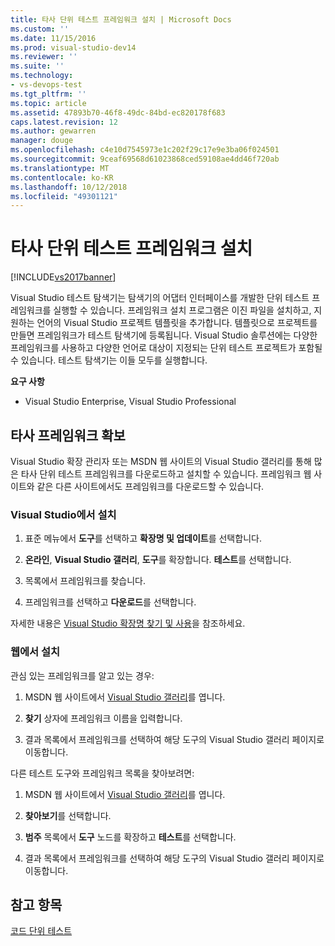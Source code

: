 ```yaml
---
title: 타사 단위 테스트 프레임워크 설치 | Microsoft Docs
ms.custom: ''
ms.date: 11/15/2016
ms.prod: visual-studio-dev14
ms.reviewer: ''
ms.suite: ''
ms.technology:
- vs-devops-test
ms.tgt_pltfrm: ''
ms.topic: article
ms.assetid: 47893b70-46f8-49dc-84bd-ec820178f683
caps.latest.revision: 12
ms.author: gewarren
manager: douge
ms.openlocfilehash: c4e10d7545973e1c202f29c17e9e3ba06f024501
ms.sourcegitcommit: 9ceaf69568d61023868ced59108ae4dd46f720ab
ms.translationtype: MT
ms.contentlocale: ko-KR
ms.lasthandoff: 10/12/2018
ms.locfileid: "49301121"
---
```

# <a name="install-third-party-unit-test-frameworks"></a>타사 단위 테스트 프레임워크 설치
[!INCLUDE[vs2017banner](../includes/vs2017banner.md)]

Visual Studio 테스트 탐색기는 탐색기의 어댑터 인터페이스를 개발한 단위 테스트 프레임워크를 실행할 수 있습니다. 프레임워크 설치 프로그램은 이진 파일을 설치하고, 지원하는 언어의 Visual Studio 프로젝트 템플릿을 추가합니다. 템플릿으로 프로젝트를 만들면 프레임워크가 테스트 탐색기에 등록됩니다. Visual Studio 솔루션에는 다양한 프레임워크를 사용하고 다양한 언어로 대상이 지정되는 단위 테스트 프로젝트가 포함될 수 있습니다. 테스트 탐색기는 이들 모두를 실행합니다.  
  
 **요구 사항**  
  
-   Visual Studio Enterprise, Visual Studio Professional  
  
## <a name="acquiring-third-party-frameworks"></a>타사 프레임워크 확보  
 Visual Studio 확장 관리자 또는 MSDN 웹 사이트의 Visual Studio 갤러리를 통해 많은 타사 단위 테스트 프레임워크를 다운로드하고 설치할 수 있습니다. 프레임워크 웹 사이트와 같은 다른 사이트에서도 프레임워크를 다운로드할 수 있습니다.  
  
### <a name="installing-from-visual-studio"></a>Visual Studio에서 설치  
  
1.  표준 메뉴에서 **도구**를 선택하고 **확장명 및 업데이트**를 선택합니다.  
  
2.  **온라인**, **Visual Studio 갤러리**, **도구**를 확장합니다. **테스트**를 선택합니다.  
  
3.  목록에서 프레임워크를 찾습니다.  
  
4.  프레임워크를 선택하고 **다운로드**를 선택합니다.  
  
 자세한 내용은 [Visual Studio 확장명 찾기 및 사용](../ide/finding-and-using-visual-studio-extensions.md)을 참조하세요.  
  
### <a name="installing-from-the-web"></a>웹에서 설치  
 관심 있는 프레임워크를 알고 있는 경우:  
  
1.  MSDN 웹 사이트에서 [Visual Studio 갤러리](http://go.microsoft.com/fwlink/?LinkId=236267)를 엽니다.  
  
2.  **찾기** 상자에 프레임워크 이름을 입력합니다.  
  
3.  결과 목록에서 프레임워크를 선택하여 해당 도구의 Visual Studio 갤러리 페이지로 이동합니다.  
  
 다른 테스트 도구와 프레임워크 목록을 찾아보려면:  
  
1.  MSDN 웹 사이트에서 [Visual Studio 갤러리](http://go.microsoft.com/fwlink/?LinkId=236267)를 엽니다.  
  
2.  **찾아보기**를 선택합니다.  
  
3.  **범주** 목록에서 **도구** 노드를 확장하고 **테스트**를 선택합니다.  
  
4.  결과 목록에서 프레임워크를 선택하여 해당 도구의 Visual Studio 갤러리 페이지로 이동합니다.  
  
## <a name="see-also"></a>참고 항목  
 [코드 단위 테스트](../test/unit-test-your-code.md)



